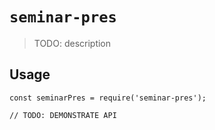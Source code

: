 # `seminar-pres`

> TODO: description

## Usage

```
const seminarPres = require('seminar-pres');

// TODO: DEMONSTRATE API
```
